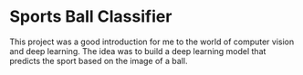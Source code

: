 # Sports Ball Classifier
This project was a good introduction for me to the world of computer vision and deep learning. The idea was to build a deep learning model that predicts the sport based on the image of a ball.

